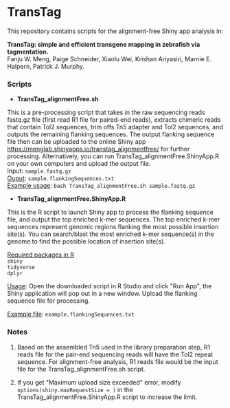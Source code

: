 # TransTag

This repository contains scripts for the alignment-free Shiny app analysis in: 

**TransTag: simple and efficient transgene mapping in zebrafish via tagmentation.** <br/>
Fanju W. Meng, Paige Schneider, Xiaolu Wei, Krishan Ariyasiri, Marnie E. Halpern, Patrick J. Murphy.


### Scripts

- **TransTag_alignmentFree.sh**

This is a pre-processing script that takes in the raw sequencing reads fastq.gz file (first read R1 file for paired-end reads), extracts chimeric reads that contain Tol2 sequences, trim offs Tn5 adapter and Tol2 sequences, and outputs the remaining flanking sequences.
The output flanking sequence file then can be uploaded to the online Shiny app https://menglab.shinyapps.io/transtag_alignmentfree/ for further processing.
Alternatively, you can run TransTag_alignmentFree.ShinyApp.R on your own computers and upload the output file. <br/>
Input: ```sample.fastq.gz``` <br/>
<ins>Ouput</ins>: ```sample.flankingSequences.txt``` <br/>
<ins>Example usage</ins>: ```bash TransTag_alignmentFree.sh sample.fastq.gz``` <br/>
   

- **TransTag_alignmentFree.ShinyApp.R**

This is the R script to launch Shiny app to process the flanking sequence file, and output the top enriched k-mer sequences.
The top enriched k-mer sequences represent genomic regions flanking the most possible insertion site(s). You can search/blast the most enriched k-mer sequence(s) in the genome to find the possible location of insertion site(s).

<ins>Required packages in R</ins> <br/>
```shiny``` <br/>
```tidyverse``` <br/>
```dplyr``` <br/>
	
<ins>Usage</ins>: Open the downloaded script in R Studio and click "Run App", the Shiny application will pop out in a new window. Upload the flanking sequence file for processing.
	
<ins>Example file</ins>: ```example.flankingSequences.txt```

### Notes

1. Based on the assembled Tn5 used in the library preparation step, R1 reads file for the pair-end sequencing reads will have the Tol2 repeat sequence. For alignment-free analysis, R1 reads file would be the input file for the TransTag_alignmentFree.sh script.

2. If you get "Maximum upload size exceeded" error, modify ```options(shiny.maxRequestSize = )``` in the TransTag_alignmentFree.ShinyApp.R script to increase the limit.
